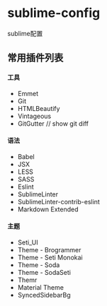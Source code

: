 # sublime-config
sublime配置

## 常用插件列表

#### 工具

- Emmet
- Git
- HTMLBeautify
- Vintageous 
- GitGutter   // show git diff

#### 语法
- Babel
- JSX
- LESS
- SASS
- Eslint
- SublimeLinter
- SublimeLinter-contrib-eslint
- Markdown Extended


#### 主题
- Seti_UI
- Theme - Brogrammer
- Theme - Seti Monokai
- Theme - Soda
- Theme - SodaSeti
- Themr
- Material Theme
- SyncedSidebarBg


